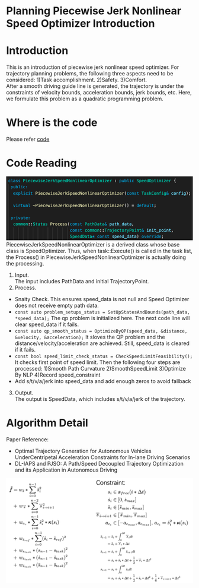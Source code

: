 # Planning Piecewise Jerk Nonlinear Speed Optimizer Introduction

# Introduction

This is an introduction of piecewise jerk nonlinear speed optimizer. For trajectory planning problems, the following three aspects need to be considered: 1)Task accomplishment. 2)Safety. 3)Comfort.  
After a smooth driving guide line is generated, the trajectory is under the constraints of velocity bounds, acceleration bounds, jerk bounds, etc. Here, we formulate this problem as a quadratic programming problem.

# Where is the code

Please refer [code](https://github.com/ApolloAuto/apollo/blob/master/modules/planning/tasks/piecewise_jerk_speed_nonlinear/piecewise_jerk_speed_nonlinear_optimizer.cc)

# Code Reading

![Diagram](images/planning_piecewise_jerk_nonlinear_speed_optimizer.png)
PiecewiseJerkSpeedNonlinearOptimizer is a derived class whose base class is SpeedOptimizer. Thus, when task::Execute() is called in the task list, the Process() in PiecewiseJerkSpeedNonlinearOptimizer is actually doing the processing.  
1. Input.  
The input includes PathData and initial TrajectoryPoint.
2. Process.  
- Snaity Check. This ensures speed_data is not null and Speed Optimizer does not receive empty path data.
- `const auto problem_setups_status = SetUpStatesAndBounds(path_data, *speed_data);` The qp problem is initialized here. The next code line will clear speed_data if it fails.
- `const auto qp_smooth_status = OptimizeByQP(speed_data, &distance, &velocity, &acceleration);` It sloves the QP problem and the distance/velocity/acceleration are achieved. Still, speed_data is cleared if it fails.
- `const bool speed_limit_check_status = CheckSpeedLimitFeasibility();` It checks first point of speed limit. Then the following four steps are processed: 1)Smooth Path Curvature 2)SmoothSpeedLimit 3)Optimize By NLP 4)Record speed_constraint
- Add s/t/v/a/jerk into speed_data and add enough zeros to avoid fallback
3. Output.  
The output is SpeedData, which includes s/t/v/a/jerk of the trajectory.

# Algorithm Detail
Paper Reference:
- Optimal  Trajectory  Generation  for  Autonomous  Vehicles  UnderCentripetal  Acceleration  Constraints  for  In-lane  Driving  Scenarios
- DL-IAPS and PJSO: A Path/Speed Decoupled Trajectory Optimization and its Application in Autonomous Driving

![Diagram](images/planning_piecewise_jerk_speed_optimizer.png)  
